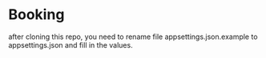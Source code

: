 ﻿# Booking
after cloning this repo, you need to rename file appsettings.json.example to appsettings.json and fill in the values.
